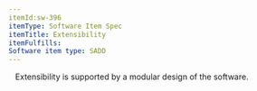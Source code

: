 ```yaml
---
itemId:sw-396
itemType: Software Item Spec
itemTitle: Extensibility
itemFulfills: 
Software item type: SADD
---
```

 
 Extensibility is supported by a modular design of the software.